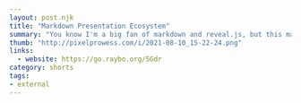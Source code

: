 ```yaml
---
layout: post.njk
title: "Markdown Presentation Ecosystem"
summary: "You know I'm a big fan of markdown and reveal.js, but this markdown presentation as an ecosystem sounds pretty cool. I don't feel like I'm going to be moving rayveal.js anytime soon, but it might be worth a look."
thumb: "http://pixelprowess.com/i/2021-08-10_15-22-24.png"
links:
  - website: https://go.raybo.org/5Gdr
category: shorts
tags: 
- external
---
```


